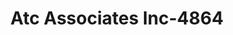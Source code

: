 ---
f_zip-code: 76051
f_state-code: TX
title: Atc Associates Inc-4864
f_phone: 817-421-0995
f_city-only: Grapevine
f_address: 3810 Shady Meadow Dr Grapevine
f_location-unique-id: '4864'
slug: atc-associates-inc-4864
updated-on: '2024-05-30T13:46:58.046Z'
created-on: '2024-05-30T13:36:59.803Z'
published-on: '2024-05-30T13:54:32.469Z'
f_city-state: cms/city/grapevine-tx.md
f_company: cms/company/atc-associates-inc.md
f_state: cms/state/texas.md
layout: '[payday-loan].html'
tags: payday-loan
---